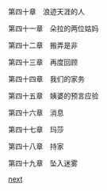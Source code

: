 
第四十章　浪迹天涯的人

第四十一章　朵拉的两位姑妈

第四十二章　搬弄是非

第四十三章　再度回顾

第四十四章　我们的家务

第四十五章　姨婆的预言应验

第四十六章　消息

第四十七章　玛莎

第四十八章　持家

第四十九章　坠入迷雾

[next](page8)